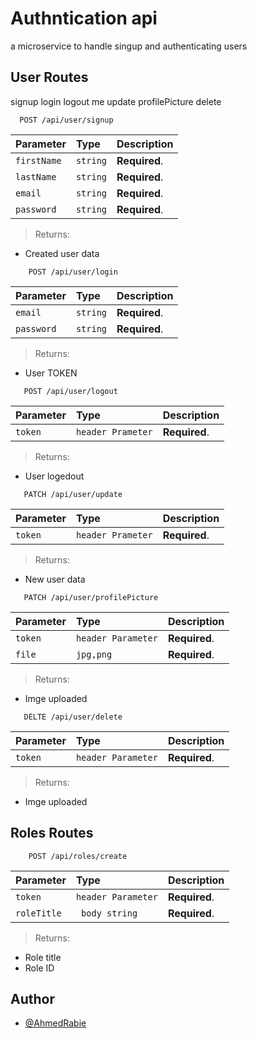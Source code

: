 # Authntication api 

a microservice to handle singup and authenticating users


## User Routes

  signup
  login
  logout
  me
  update
  profilePicture
  delete




``` http
  POST /api/user/signup
```

| Parameter | Type     | Description                |
| :-------- | :------- | :------------------------- |
| `firstName` | `string` | **Required**.   |
| `lastName` | `string` | **Required**.   |
| `email` | `string` | **Required**.   |
| `password` | `string` | **Required**.   |



> Returns:

  * Created user data





``` http
    POST /api/user/login
```

| Parameter | Type     | Description                |
| :-------- | :------- | :------------------------- |
| `email` | `string` | **Required**.   |
| `password` | `string` | **Required**.   |



> Returns:
*  User TOKEN

``` http
   POST /api/user/logout
```

| Parameter | Type     | Description                |
| :-------- | :------- | :------------------------- |
| `token` | `header Prameter` | **Required**.   |


> Returns:
* User logedout



``` http
   PATCH /api/user/update
```

| Parameter | Type     | Description                |
| :-------- | :------- | :------------------------- |
| `token` | `header Prameter` | **Required**.   |


> Returns:
* New user data



``` http
   PATCH /api/user/profilePicture
```

| Parameter | Type     | Description                |
| :-------- | :------- | :------------------------- |
| `token` | `header Parameter` | **Required**.   |
| `file` | `jpg,png` | **Required**.   |


> Returns:
* Imge uploaded



``` http
   DELTE /api/user/delete
```

| Parameter | Type     | Description                |
| :-------- | :------- | :------------------------- |
| `token` | `header Parameter` | **Required**.   |



> Returns:
* Imge uploaded



## Roles Routes


``` http
    POST /api/roles/create
```

| Parameter | Type     | Description                |
| :-------- | :------- | :------------------------- |
| `token` | `header Parameter` | **Required**.   |
| `roleTitle` | ` body string` | **Required**.   |



> Returns:
*  Role title
*  Role ID




## Author
- [@AhmedRabie](https://github.com/ARMMM96)


